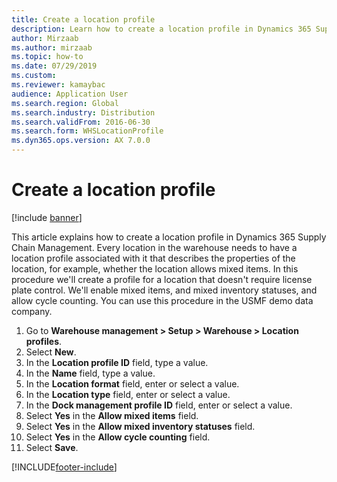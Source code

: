 ```yaml
--- 
title: Create a location profile
description: Learn how to create a location profile in Dynamics 365 Supply Chain Management, including a step-by-step process using the USMF demo data company. 
author: Mirzaab
ms.author: mirzaab
ms.topic: how-to
ms.date: 07/29/2019
ms.custom: 
ms.reviewer: kamaybac 
audience: Application User
ms.search.region: Global
ms.search.industry: Distribution
ms.search.validFrom: 2016-06-30
ms.search.form: WHSLocationProfile
ms.dyn365.ops.version: AX 7.0.0 
---
```


# Create a location profile

[!include [banner](../../includes/banner.md)]

This article explains how to create a location profile in Dynamics 365 Supply Chain Management. Every location in the warehouse needs to have a location profile associated with it that describes the properties of the location, for example, whether the location allows mixed items. In this procedure we'll create a profile for a location that doesn't require license plate control. We'll enable mixed items, and mixed inventory statuses, and allow cycle counting. You can use this procedure in the USMF demo data company.


1. Go to **Warehouse management > Setup > Warehouse > Location profiles**.
2. Select **New**.
3. In the **Location profile ID** field, type a value.
4. In the **Name** field, type a value.
5. In the **Location format** field, enter or select a value.
6. In the **Location type** field, enter or select a value.
7. In the **Dock management profile ID** field, enter or select a value.
8. Select **Yes** in the **Allow mixed items** field.
9. Select **Yes** in the **Allow mixed inventory statuses** field.
10. Select **Yes** in the **Allow cycle counting** field.
11. Select **Save**.



[!INCLUDE[footer-include](../../../includes/footer-banner.md)]